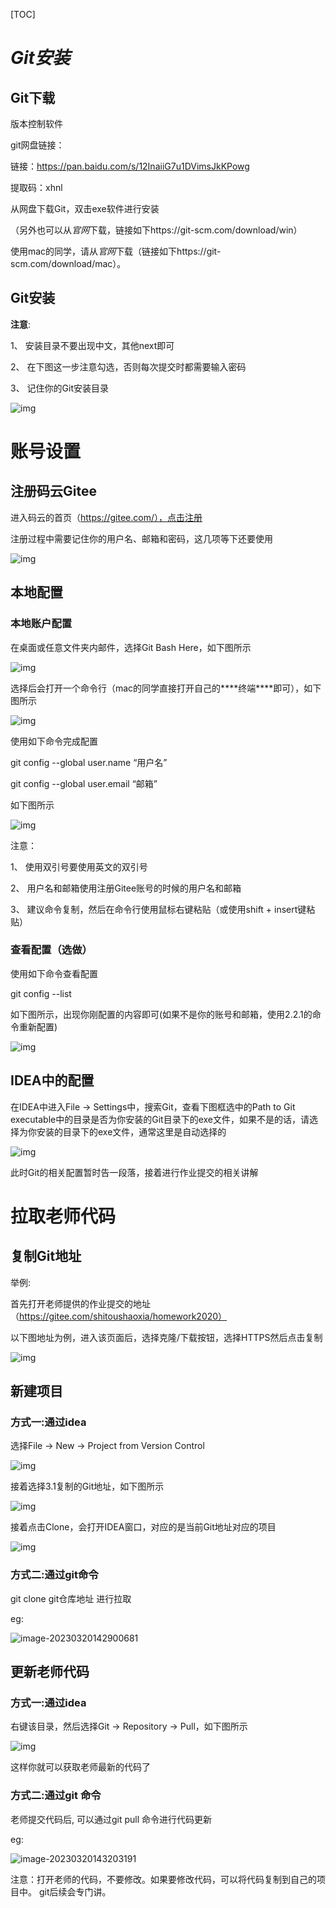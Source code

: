 [TOC]



#  *Git安装*

## Git下载

版本控制软件

git网盘链接：

链接：https://pan.baidu.com/s/12InaiiG7u1DVimsJkKPowg 

提取码：xhnl 

从网盘下载Git，双击exe软件进行安装

（另外也可以从*官网*下载，链接如下https://git-scm.com/download/win）

使用mac的同学，请从*官网*下载（链接如下https://git-scm.com/download/mac）。

## Git安装

**注意**:

1、 安装目录不要出现中文，其他next即可

2、 在下图这一步注意勾选，否则每次提交时都需要输入密码

3、 记住你的Git安装目录

![img](img/wps1.jpg) 

# 账号设置

## 注册码云Gitee

进入码云的首页（https://gitee.com/），点击注册

注册过程中需要记住你的用户名、邮箱和密码，这几项等下还要使用

![img](img/wps2.jpg) 

## 本地配置

### 本地账户配置

在桌面或任意文件夹内邮件，选择Git Bash Here，如下图所示

![img](img/wps3.jpg) 

选择后会打开一个命令行（mac的同学直接打开自己的***\*终端\****即可），如下图所示

![img](img/wps4.jpg) 

使用如下命令完成配置

git config --global user.name “用户名”

git config --global user.email “邮箱”

如下图所示

![img](img/wps5.jpg) 

注意：

1、 使用双引号要使用英文的双引号

2、 用户名和邮箱使用注册Gitee账号的时候的用户名和邮箱

3、 建议命令复制，然后在命令行使用鼠标右键粘贴（或使用shift + insert键粘贴）

###  查看配置（选做）

使用如下命令查看配置

git config --list

如下图所示，出现你刚配置的内容即可(如果不是你的账号和邮箱，使用2.2.1的命令重新配置)

![img](img/wps6.jpg) 

## IDEA中的配置

在IDEA中进入File → Settings中，搜索Git，查看下图框选中的Path to Git executable中的目录是否为你安装的Git目录下的exe文件，如果不是的话，请选择为你安装的目录下的exe文件，通常这里是自动选择的

![img](img/wps7.jpg) 

此时Git的相关配置暂时告一段落，接着进行作业提交的相关讲解

# 拉取老师代码

## 复制Git地址

举例:

首先打开老师提供的作业提交的地址（https://gitee.com/shitoushaoxia/homework2020）

以下图地址为例，进入该页面后，选择克隆/下载按钮，选择HTTPS然后点击复制

![img](img/wps9.jpg) 

 

##  新建项目

### 方式一:通过idea

选择File → New → Project from Version Control

![img](img/wps10.jpg) 

接着选择3.1复制的Git地址，如下图所示

![img](img/wps11.jpg) 

接着点击Clone，会打开IDEA窗口，对应的是当前Git地址对应的项目

![img](img/wps12.jpg) 

 

### 方式二:通过git命令

git clone git仓库地址 进行拉取

eg:

![image-20230320142900681](img/image-20230320142900681.png)

##  更新老师代码

### 方式一:通过idea

右键该目录，然后选择Git → Repository → Pull，如下图所示

![img](img/wps13.jpg) 

这样你就可以获取老师最新的代码了

 

### 方式二:通过git 命令

老师提交代码后, 可以通过git pull 命令进行代码更新

eg:

![image-20230320143203191](img/image-20230320143203191.png)



注意：打开老师的代码，不要修改。如果要修改代码，可以将代码复制到自己的项目中。
git后续会专门讲。